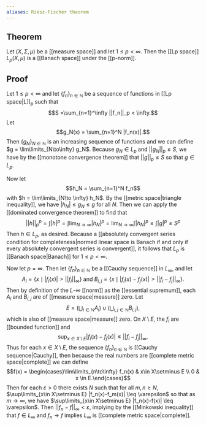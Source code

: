 ```yaml
---
aliases: Riesz-Fischer theorem
---
```

## Theorem
Let $(X,\Sigma, \mu)$ be a [[measure space]] and let $1\leq p< \infty$. Then the [[Lp space]] $L_p(X,\mu)$ is a [[Banach space]] under the [[p-norm]]. 
## Proof 
Let $1\leq p < \infty$ and let $\{f_n\}_{n\in\mathbb N}$ be a sequence of functions in [[Lp space|L]]$_p$ such that$$S =\sum_{n=1}^\infty ||f_n||_p < \infty.$$ Let $$g_N(x) = \sum_{n=1}^N |f_n(x)|.$$ Then $\{g_N\}_{N\in\mathbb N}$ is an increasing sequence of functions and we can define $g = \lim\limits_{N\to\infty} g_N$. Because $g_N \in L_p$ and $||g_N||_p \leq S$, we have by the [[monotone convergence theorem]] that $||g||_p \leq S$ so that $g \in L_p$. 

Now let $$h_N = \sum_{n=1}^N f_n$$ with $h = \lim\limits_{N\to \infty} h_N$.  By the [[metric space|triangle inequality]], we have $|h_N| \leq g_N \leq g$ for all $N$. Then we can apply the [[dominated convergence theorem]] to find that $$||h||_p^p = \int|h|^p = \int\lim_{N\to\infty} |h_N|^p = \lim_{N\to\infty} \int|h_N|^p \leq \int|g|^p \leq S^p$$ Then $h \in L_p$, as desired. Because a [[absolutely convergent series condition for completeness|normed linear space is Banach if and only if every absolutely convergent series is convergent]], it follows that $L_p$ is [[Banach space|Banach]] for $1 \leq p < \infty$.

Now let $p = \infty$. Then let $\{f_n\}_{n\in\mathbb N}$ be a [[Cauchy sequence]] in $L_\infty$, and let $$A_i=\{x\mid |f_i(x)| > ||f_i||_\infty\} \text{ and } B_{i,j} = \{x \mid |f_i(x)-f_j(x)| > ||f_i-f_j||_\infty\}.$$ Then by definition of the $L$-$\infty$ [[norm]] as the [[essential supremum]], each $A_i$ and $B_{i,j}$ are of [[measure space|measure]] zero. Let $$E = \left(\bigcup_{i\in\mathbb N} A_i\right) \cup \left(\bigcup_{i,j\in\mathbb N} B_{i,j}\right),$$ which is also of [[measure space|measure]] zero. On $X\setminus E$, the $f_i$ are [[bounded function]] and $$\sup_{x\in X\setminus E} |f_i(x)-f_j(x)| \leq ||f_i-f_j||_\infty.$$ Thus for each $x \in X\setminus E$, the sequence $\{f_n\}_{n\in\mathbb N}$ is [[Cauchy sequence|Cauchy]], then because the real numbers are [[complete metric space|complete]] we can define $$f(x) = \begin{cases}\lim\limits_{n\to\infty} f_n(x) & x\in X\setminus E \\ 0 & x \in E.\end{cases}$$ Then for each $\varepsilon > 0$ there exists $N$ such that for all $m,n \geq N$, $\sup\limits_{x\in X\setminus E} |f_n(x)-f_m(x)| \leq \varepsilon$ so that as $m \to \infty$, we have $\sup\limits_{x\in X\setminus E} |f_n(x)-f(x)| \leq \varepsilon$. Then $||f_n - f||_\infty < \varepsilon$, implying by the [[Minkowski inequality]] that $f \in L_\infty$ and $f_n \to f$ implies $L_\infty$ is [[complete metric space|complete]]. 
